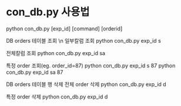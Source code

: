 # con_db.py 사용법
python con_db.py [exp_id] [command] [orderid]

DB orders 테이블 조회 \n
일부칼럼 조회
python con_db.py exp_id s

전체칼럼 조회
python con_db.py exp_id sa

특정 order 조회(eg. order_id=87)
python con_db.py exp_id s 87
python con_db.py exp_id sa 87


DB orders 테이블 행 삭제
전체 order 삭제
python con_db.py exp_id d

특정 order 삭제
python con_db.py exp_id d

